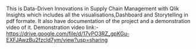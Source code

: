 This is Data-Driven Innovations in Supply Chain Management with Qlik Insights which includes all the visualisations,Dashboard and Storytelling  in pdf formate. It also have documentation of the project and a demonstration video of it. 
Demonstration video link:- https://drive.google.com/file/d/17vPO3RZ_gpKGu-EXFJAwzBu2fzcld7ym/view?usp=sharing
